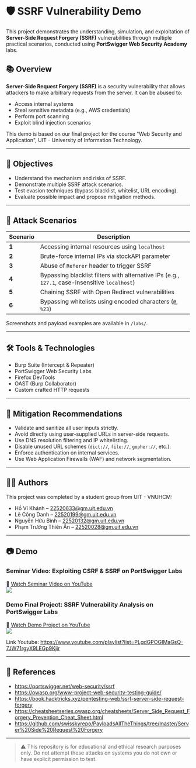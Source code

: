 # 🛡️ SSRF Vulnerability Demo

This project demonstrates the understanding, simulation, and exploitation of **Server-Side Request Forgery (SSRF)** vulnerabilities through multiple practical scenarios, conducted using **PortSwigger Web Security Academy** labs.

## 📚 Overview

**Server-Side Request Forgery (SSRF)** is a security vulnerability that allows attackers to make arbitrary requests from the server. It can be abused to:

- Access internal systems
- Steal sensitive metadata (e.g., AWS credentials)
- Perform port scanning
- Exploit blind injection scenarios

This demo is based on our final project for the course "Web Security and Application", UIT - University of Information Technology.

---

## 🎯 Objectives

- Understand the mechanism and risks of SSRF.
- Demonstrate multiple SSRF attack scenarios.
- Test evasion techniques (bypass blacklist, whitelist, URL encoding).
- Evaluate possible impact and propose mitigation methods.

---

## 🧪 Attack Scenarios

| Scenario | Description |
|----------|-------------|
| **1** | Accessing internal resources using `localhost` |
| **2** | Brute-force internal IPs via stockAPI parameter |
| **3** | Abuse of `Referer` header to trigger SSRF |
| **4** | Bypassing blacklist filters with alternative IPs (e.g., `127.1`, case-insensitive `localhost`) |
| **5** | Chaining SSRF with Open Redirect vulnerabilities |
| **6** | Bypassing whitelists using encoded characters (`@`, `%23`) |

Screenshots and payload examples are available in `/labs/`.

---

## 🛠 Tools & Technologies

- Burp Suite (Intercept & Repeater)
- PortSwigger Web Security Labs
- Firefox DevTools
- OAST (Burp Collaborator)
- Custom crafted HTTP requests

---

## 🔐 Mitigation Recommendations

- Validate and sanitize all user inputs strictly.
- Avoid directly using user-supplied URLs in server-side requests.
- Use DNS resolution filtering and IP whitelisting.
- Disable unused URL schemes (`dict://`, `file://`, `gopher://`, etc.).
- Enforce authentication on internal services.
- Use Web Application Firewalls (WAF) and network segmentation.

---

## 👨‍💻 Authors

This project was completed by a student group from UIT - VNUHCM:

- Hồ Vỉ Khánh – [22520633@gm.uit.edu.vn](mailto:22520633@gm.uit.edu.vn)
- Lê Công Danh – [22520199@gm.uit.edu.vn](mailto:22520199@gm.uit.edu.vn)
- Nguyễn Hữu Bình – [22520132@gm.uit.edu.vn](mailto:22520132@gm.uit.edu.vn)
- Phạm Trường Thiên Ân – [22520028@gm.uit.edu.vn](mailto:22520028@gm.uit.edu.vn)

---

## 📷 Demo
 
### Seminar Video: Exploiting CSRF & SSRF on PortSwigger Labs
🔗 [Watch Seminar Video on YouTube](https://youtu.be/1Ta60fm1g2w) \
[![](https://i9.ytimg.com/vi_webp/1Ta60fm1g2w/mq1.webp?sqp=CMyVgsIG-oaymwEmCMACELQB8quKqQMa8AEB-AH-CYAC0AWKAgwIABABGH8gEyg2MA8=&rs=AOn4CLCJ390Q5fJa94nxZLkV97fYM4qrHg)](https://youtu.be/1Ta60fm1g2w "Click to play on Youtube.com")
### Demo Final Project: SSRF Vulnerability Analysis on PortSwigger Labs
🔗 [Watch Demo Project on YouTube](https://youtu.be/PCGBZ5iwHzs) \
[![](https://i9.ytimg.com/vi/PCGBZ5iwHzs/mqdefault.jpg?v=677bfec1&sqp=CKCTgsIG&rs=AOn4CLB8dhAaRs6dRU888Z7yZnH0x7qk8w)](https://youtu.be/PCGBZ5iwHzs "Click to play on Youtube.com")

Link Youtube: https://www.youtube.com/playlist?list=PLgdGPOGIMaGsQ-7JW71rgyX9LEGp9Kjir

---

## 📎 References

- https://portswigger.net/web-security/ssrf  
- https://owasp.org/www-project-web-security-testing-guide/  
- https://book.hacktricks.xyz/pentesting-web/ssrf-server-side-request-forgery  
- https://cheatsheetseries.owasp.org/cheatsheets/Server_Side_Request_Forgery_Prevention_Cheat_Sheet.html  
- https://github.com/swisskyrepo/PayloadsAllTheThings/tree/master/Server%20Side%20Request%20Forgery  

---

> ⚠️ This repository is for educational and ethical research purposes only. Do not attempt these attacks on systems you do not own or have explicit permission to test.
